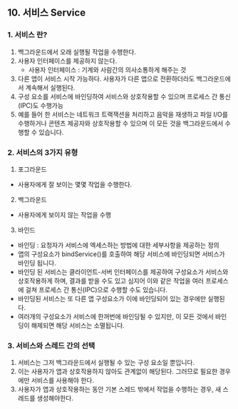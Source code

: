 ## 10. 서비스 Service 
### 1. 서비스 란?
1. 백그라운드에서 오래 실행될 작업을 수행한다.
2. 사용자 인터페이스를 제공하지 않는다.
   - 사용자 인터페이스 : 기계와 사람간의 의사소통하게 해주는 것
3. 다른 앱이 서비스 시작 가능하다. 사용자가 다른 앱으로 전환하더라도 백그라운드에서 계속해서 실행된다.
4. 구성 요소를 서비스에 바인딩하여 서비스와 상호작용할 수 있으며 프로세스 간 통신(IPC)도 수행가능
5. 예를 들어 한 서비스는 네트워크 트랙잭션을 처리하고 음악을 재생하고 파일 I/O를 수행하거나 콘텐츠 제공자와 상호작용할 수 있으며 이 모든 것을 백그라운드에서 수행할 수 있습니다.

### 2. 서비스의 3가지 유형
1. 포그라운드
  - 사용자에게 잘 보이는 몇몇 작업을 수행한다.
2. 백그라운드
  - 사용자에게 보이지 않는 작업을 수행
3. 바인드
  - 바인딩 : 요청자가 서비스에 엑세스하는 방법에 대한 세부사항을 제공하는 정의
  - 앱의 구성요소가 bindService()를 호출하여 해당 서비스에 바인딩되면 서비스가 바인딩 됩니다.
  - 바인딩 된 서비스는 클라이언트-서버 인터페이스를 제공하여 구성요소가 서비스와 상호작용하게 하며, 결과를 받을 수도 있고 심지어 이와 같은 작업을 여러 프로세스에 걸쳐 프로세스 간 통신(IPC)으로 수행할 수도
  있습니다.
  - 바인딩된 서비스는 또 다른 앱 구성요소가 이에 바인딩되어 있는 경우에만 실행된다.
  - 여러개의 구성요소가 서비스에 한꺼번에 바인딩될 수 있지만, 이 모든 것에서 바인딩이 해제되면 해당 서비스는 소멸됩니다.
  
  ### 3. 서비스와 스레드 간의 선택
  1. 서비스는 그저 백그라운드에서 실행될 수 있는 구성 요소일 뿐입니다.
  2. 이는 사용자가 앱과 상호작용하지 않아도 관계없이 해당된다. 그러므로 필요한 경우에만 서비스를 사용해야 한다.
  3. 사용자가 앱과 상호작용하는 동안 기본 스레드 밖에서 작업을 수행하는 경우, 새 스레드를 생성해야한다.
